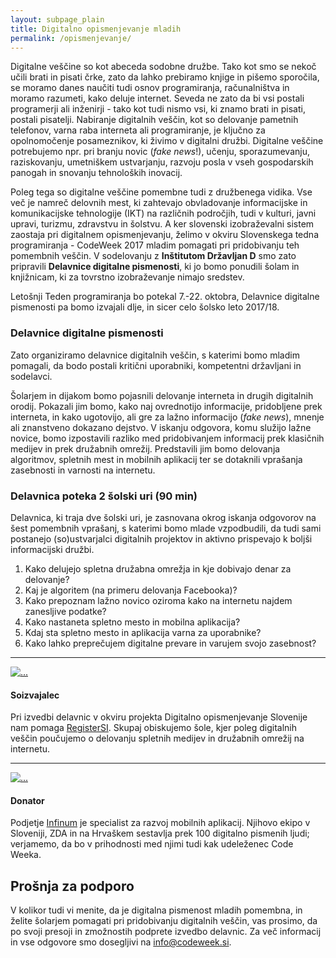 ```yaml
---
layout: subpage_plain
title: Digitalno opismenjevanje mladih
permalink: /opismenjevanje/
---
```

Digitalne veščine so kot abeceda sodobne družbe. Tako kot smo se nekoč učili brati in pisati črke, zato da lahko prebiramo knjige in pišemo sporočila, se moramo danes naučiti tudi osnov programiranja, računalništva in moramo razumeti, kako deluje internet. Seveda ne zato da bi vsi postali programerji ali inženirji - tako kot tudi nismo vsi, ki znamo brati in pisati, postali pisatelji. Nabiranje digitalnih veščin, kot so delovanje pametnih telefonov, varna raba interneta ali programiranje, je ključno za opolnomočenje posameznikov, ki živimo v digitalni družbi. Digitalne veščine potrebujemo npr. pri branju novic (_fake news_!), učenju, sporazumevanju, raziskovanju, umetniškem ustvarjanju, razvoju posla v vseh gospodarskih panogah in snovanju tehnoloških inovacij. 

Poleg tega so digitalne veščine pomembne tudi z družbenega vidika. Vse več je namreč delovnih mest, ki zahtevajo obvladovanje informacijske in komunikacijske tehnologije (IKT) na različnih področjih, tudi v kulturi, javni upravi, turizmu, zdravstvu in šolstvu. A ker slovenski izobraževalni sistem zaostaja pri digitalnem opismenjevanju, želimo v okviru Slovenskega tedna programiranja - CodeWeek 2017 mladim pomagati pri pridobivanju teh pomembnih veščin. V sodelovanju z **Inštitutom Državljan D** smo zato pripravili **Delavnice digitalne pismenosti**, ki jo bomo ponudili šolam in knjižnicam, ki za tovrstno izobraževanje nimajo sredstev.

Letošnji Teden programiranja bo potekal 7.-22. oktobra, Delavnice digitalne pismenosti pa bomo izvajali dlje, in sicer celo šolsko leto 2017/18.


### Delavnice digitalne pismenosti

Zato organiziramo delavnice digitalnih veščin, s katerimi bomo mladim pomagali, da bodo postali kritični uporabniki, kompetentni državljani in sodelavci.

Šolarjem in dijakom bomo pojasnili delovanje interneta in drugih digitalnih orodij. Pokazali jim bomo, kako naj ovrednotijo informacije, pridobljene prek interneta, in kako ugotovijo, ali gre za lažno informacijo (_fake news_), mnenje ali znanstveno dokazano dejstvo. V iskanju odgovora, komu služijo lažne novice, bomo izpostavili razliko med pridobivanjem informacij prek klasičnih medijev in prek družabnih omrežij. Predstavili jim bomo delovanja algoritmov, spletnih mest in mobilnih aplikacij ter se dotaknili vprašanja zasebnosti in varnosti na internetu.


### Delavnica poteka 2 šolski uri (90 min)
Delavnica, ki traja dve šolski uri, je zasnovana okrog iskanja odgovorov na šest pomembnih vprašanj, s katerimi bomo mlade vzpodbudili, da tudi sami postanejo (so)ustvarjalci digitalnih projektov in aktivno prispevajo k boljši informacijski družbi.

1. Kako delujejo spletna družabna omrežja in kje dobivajo denar za delovanje?
2. Kaj je algoritem (na primeru delovanja Facebooka)?
3. Kako prepoznam lažno novico oziroma kako na internetu najdem zanesljive podatke?
4. Kako nastaneta spletno mesto in mobilna aplikacija?
5. Kdaj sta spletno mesto in aplikacija varna za uporabnike?
6. Kako lahko preprečujem digitalne prevare in varujem svojo zasebnost?

<hr>


<div class="media">
  <div class="media-left">
    <a href="#">
      <img class="media-object logo-small" src="{{ site.baseurl }}/assets/img/partners/RegisterSI_logotip_barvni.png" alt="...">
    </a>
  </div>
  <div class="media-body">
    <h4 class="media-heading">Soizvajalec</h4>
    Pri izvedbi delavnic v okviru projekta Digitalno opismenjevanje Slovenije nam pomaga <a href="https://www.register.si/" target="_blank">RegisterSI</a>. Skupaj obiskujemo šole, kjer poleg digitalnih veščin poučujemo o delovanju spletnih medijev in družabnih omrežij na internetu.
  </div>
</div>

<hr>


<div class="media">
  <div class="media-left">
    <a href="#">
      <img class="media-object logo-small" src="{{ site.baseurl }}/assets/img/partners/Infinum_logotip.png" alt="...">
    </a>
  </div>
  <div class="media-body">
    <h4 class="media-heading">Donator</h4>
    Podjetje <a href="https://infinum.co/" target="_blank">Infinum</a> je specialist za razvoj mobilnih aplikacij. Njihovo ekipo v Sloveniji, ZDA in na Hrvaškem sestavlja prek 100 digitalno pismenih ljudi; verjamemo, da bo v prihodnosti med njimi tudi kak udeleženec Code Weeka.
  </div>
</div>


<div class="call-to-action bg-primary">
	<h2>Prošnja za podporo</h2>
	<p>
	V kolikor tudi vi menite, da je digitalna pismenost mladih pomembna, in želite šolarjem pomagati pri pridobivanju digitalnih veščin, vas prosimo, da po svoji presoji in zmožnostih podprete izvedbo delavnic. 
	Za več informacij in vse odgovore smo dosegljivi na <a href="mailto:info@codeweek.si">info@codeweek.si</a>.
	</p>
</div>

